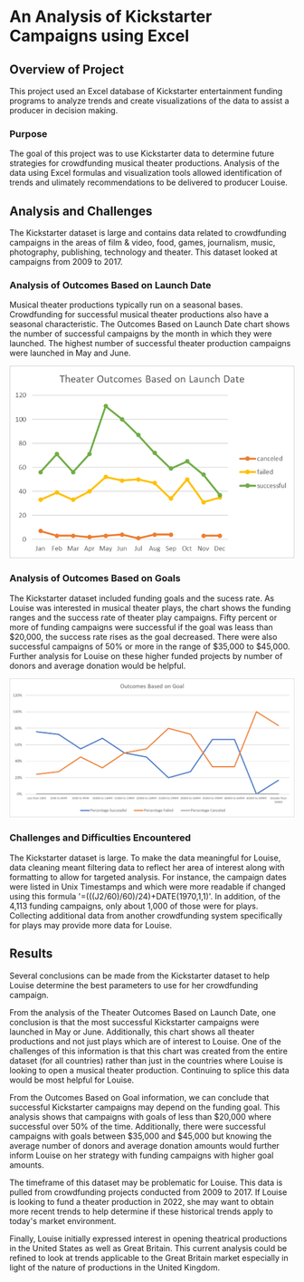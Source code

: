 # An Analysis of Kickstarter Campaigns using Excel

## Overview of Project
This project used an Excel database of Kickstarter entertainment funding programs to analyze trends and create visualizations of the data to assist a producer in decision making.

### Purpose
The goal of this project was to use Kickstarter data to determine future strategies for crowdfunding musical theater productions. Analysis of the data using Excel formulas and visualization tools allowed identification of trends and ulimately recommendations to be delivered to producer Louise.  

## Analysis and Challenges
The Kickstarter dataset is large and contains data related to crowdfunding campaigns in the areas of film & video, food, games, journalism, music, photography, publishing, technology and theater. This dataset looked at campaigns from 2009 to 2017. 


### Analysis of Outcomes Based on Launch Date
Musical theater productions typically run on a seasonal bases. Crowdfunding for successful musical theater productions also have a seasonal characteristic. The Outcomes Based on Launch Date chart shows the number of successful campaigns by the month in which they were launched. The highest number of successful theater production campaigns were launched in May and June.

![Outcomes Based on Launch Date](https://github.com/Bscheinin/Kickstarter-analysis/blob/main/Resources/Theater%20Outcomes%20Based%20on%20Launch%20Date.png) 
 

### Analysis of Outcomes Based on Goals
The Kickstarter dataset included funding goals and the sucess rate. As Louise was interested in musical theater plays, the  chart shows the funding ranges and the success rate of theater play campaigns. Fifty percent or more of funding campaigns were successful if the goal was leass than $20,000, the success rate rises as the goal decreased. There were also successful campaigns of 50% or more in the range of $35,000 to $45,000. Further analysis for Louise on these higher funded projects by number of donors and average donation would be helpful.

![Outcomes Based on Goal](https://github.com/Bscheinin/Kickstarter-analysis/blob/main/Resources/Outcomes%20Based%20on%20Goal.png)

### Challenges and Difficulties Encountered
The Kickstarter dataset is large. To make the data meaningful for Louise, data cleaning meant filtering data to reflect her area of interest along with formatting to allow for targeted analysis. For instance, the campaign dates were listed in Unix Timestamps and which were more readable if changed using this formula '=(((J2/60)/60)/24)+DATE(1970,1,1)'. In addition, of the 4,113 funding campaigns, only about 1,000 of those were for plays. Collecting additional data from another crowdfunding system specifically for plays may provide more data for Louise.

## Results
Several conclusions can be made from the Kickstarter dataset to help Louise determine the best parameters to use for her crowdfunding campaign.

From the analysis of the Theater Outcomes Based on Launch Date, one conclusion is that the most successful Kickstarter campaigns were launched in May or June. Additionally, this chart shows all theater productions and not just plays which are of interest to Louise. One of the challenges of this information is that this chart was created from the entire dataset (for all countries) rather than just in the countries where Louise is looking to open a musical theater production. Continuing to splice this data would be most helpful for Louise.

From the Outcomes Based on Goal information, we can conclude that successful Kickstarter campaigns may depend on the funding goal. This analysis shows that campaigns with goals of less than $20,000 where successful over 50% of the time. Additionally, there were successful campaigns with goals between $35,000 and $45,000 but knowing the average number of donors and average donation amounts would further inform Louise on her strategy with funding campaigns with higher goal amounts.

The timeframe of this dataset may be problematic for Louise. This data is pulled from crowdfunding projects conducted from 2009 to 2017. If Louise is looking to fund a theater production in 2022, she may want to obtain more recent trends to help determine if these historical trends apply to today's market environment. 

Finally, Louise initially expressed interest in opening theatrical productions in the United States as well as Great Britain. This current analysis could be refined to look at trends applicable to the Great Britain market especially in light of the nature of productions in the United Kingdom. 
